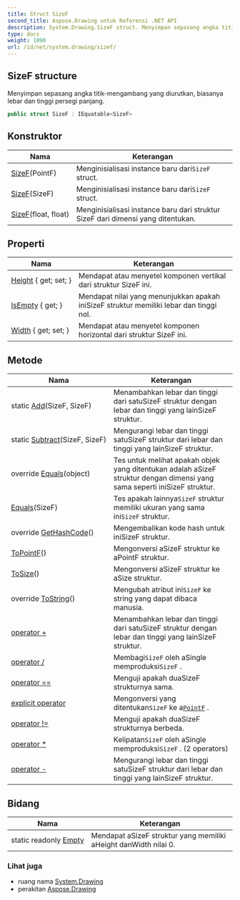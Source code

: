 ```yaml
---
title: Struct SizeF
second_title: Aspose.Drawing untuk Referensi .NET API
description: System.Drawing.SizeF struct. Menyimpan sepasang angka titikmengambang yang diurutkan biasanya lebar dan tinggi persegi panjang.
type: docs
weight: 1090
url: /id/net/system.drawing/sizef/
---
```

## SizeF structure

Menyimpan sepasang angka titik-mengambang yang diurutkan, biasanya lebar dan tinggi persegi panjang.

```csharp
public struct SizeF : IEquatable<SizeF>
```

## Konstruktor

| Nama | Keterangan |
| --- | --- |
| [SizeF](sizef/#constructor_1)(PointF) | Menginisialisasi instance baru dari`SizeF` struct. |
| [SizeF](sizef/#constructor_2)(SizeF) | Menginisialisasi instance baru dari`SizeF` struct. |
| [SizeF](sizef/#constructor)(float, float) | Menginisialisasi instance baru dari struktur SizeF dari dimensi yang ditentukan. |

## Properti

| Nama | Keterangan |
| --- | --- |
| [Height](../../system.drawing/sizef/height/) { get; set; } | Mendapat atau menyetel komponen vertikal dari struktur SizeF ini. |
| [IsEmpty](../../system.drawing/sizef/isempty/) { get; } | Mendapat nilai yang menunjukkan apakah iniSizeF struktur memiliki lebar dan tinggi nol. |
| [Width](../../system.drawing/sizef/width/) { get; set; } | Mendapat atau menyetel komponen horizontal dari struktur SizeF ini. |

## Metode

| Nama | Keterangan |
| --- | --- |
| static [Add](../../system.drawing/sizef/add/)(SizeF, SizeF) | Menambahkan lebar dan tinggi dari satuSizeF struktur dengan lebar dan tinggi yang lainSizeF struktur. |
| static [Subtract](../../system.drawing/sizef/subtract/)(SizeF, SizeF) | Mengurangi lebar dan tinggi satuSizeF struktur dari lebar dan tinggi yang lainSizeF struktur. |
| override [Equals](../../system.drawing/sizef/equals/#equals_1)(object) | Tes untuk melihat apakah objek yang ditentukan adalah aSizeF struktur dengan dimensi yang sama seperti iniSizeF struktur. |
| [Equals](../../system.drawing/sizef/equals/#equals)(SizeF) | Tes apakah lainnya`SizeF` struktur memiliki ukuran yang sama ini`SizeF` struktur. |
| override [GetHashCode](../../system.drawing/sizef/gethashcode/)() | Mengembalikan kode hash untuk iniSizeF struktur. |
| [ToPointF](../../system.drawing/sizef/topointf/)() | Mengonversi aSizeF struktur ke aPointF struktur. |
| [ToSize](../../system.drawing/sizef/tosize/)() | Mengonversi aSizeF struktur ke aSize struktur. |
| override [ToString](../../system.drawing/sizef/tostring/)() | Mengubah atribut ini`SizeF` ke string yang dapat dibaca manusia. |
| [operator +](../../system.drawing/sizef/op_addition/) | Menambahkan lebar dan tinggi dari satuSizeF struktur dengan lebar dan tinggi yang lainSizeF struktur. |
| [operator /](../../system.drawing/sizef/op_division/) | Membagi`SizeF` oleh aSingle memproduksi`SizeF` . |
| [operator ==](../../system.drawing/sizef/op_equality/) | Menguji apakah duaSizeF strukturnya sama. |
| [explicit operator](../../system.drawing/sizef/op_explicit/) | Mengonversi yang ditentukan`SizeF` ke a[`PointF`](../pointf/) . |
| [operator !=](../../system.drawing/sizef/op_inequality/) | Menguji apakah duaSizeF strukturnya berbeda. |
| [operator *](../../system.drawing/sizef/op_multiply/#op_multiply) | Kelipatan`SizeF` oleh aSingle memproduksi`SizeF` . (2 operators) |
| [operator -](../../system.drawing/sizef/op_subtraction/) | Mengurangi lebar dan tinggi satuSizeF struktur dari lebar dan tinggi yang lainSizeF struktur. |

## Bidang

| Nama | Keterangan |
| --- | --- |
| static readonly [Empty](../../system.drawing/sizef/empty/) | Mendapat aSizeF struktur yang memiliki aHeight danWidth nilai 0. |

### Lihat juga

* ruang nama [System.Drawing](../../system.drawing/)
* perakitan [Aspose.Drawing](../../)



